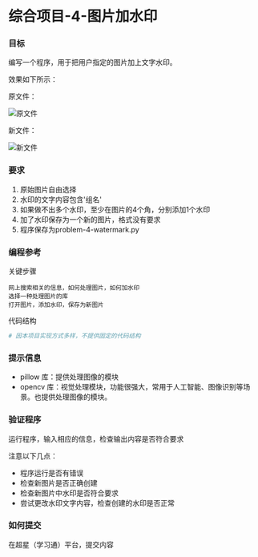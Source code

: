 # 综合项目-4-图片加水印

### 目标
编写一个程序，用于把用户指定的图片加上文字水印。

效果如下所示：

原文件：

![原文件](https://uinx1983.github.io/img/p4-opic.jpg)

新文件：

![新文件](https://uinx1983.github.io/img/p4-npic.png)


### 要求
1. 原始图片自由选择
2. 水印的文字内容包含'组名'
3. 如果做不出多个水印，至少在图片的4个角，分别添加1个水印
4. 加了水印保存为一个新的图片，格式没有要求
5. 程序保存为problem-4-watermark.py

### 编程参考
关键步骤
```
网上搜索相关的信息，如何处理图片，如何加水印
选择一种处理图片的库
打开图片，添加水印，保存为新图片
```
代码结构
```python
# 因本项目实现方式多样，不提供固定的代码结构
```

### 提示信息
- pillow 库：提供处理图像的模块
- opencv 库：视觉处理模块，功能很强大，常用于人工智能、图像识别等场景。也提供处理图像的模块。

### 验证程序
运行程序，输入相应的信息，检查输出内容是否符合要求

注意以下几点：
- 程序运行是否有错误
- 检查新图片是否正确创建
- 检查新图片中水印是否符合要求
- 尝试更改水印文字内容，检查创建的水印是否正常

### 如何提交
在超星（学习通）平台，提交内容